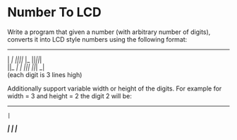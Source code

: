 # Number To LCD

Write a program that given a number (with arbitrary number of digits), converts it into LCD style numbers using the following format:

   _  _     _  _  _  _  _  
 | _| _||_||_ |_   ||_||_|  
 ||_  _|  | _||_|  ||_| _|  
(each digit is 3 lines high)


Additionally support variable width or height of the digits. For example for width = 3 and height = 2 the digit 2 will be:

 ___
    |
 ___|
|
|___

